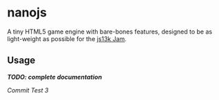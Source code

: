 # nanojs
A tiny HTML5 game engine with bare-bones features, designed to be as light-weight as possible for the [js13k Jam](http://js13kgames.com/).

## Usage

***TODO: complete documentation***

*Commit Test 3*
